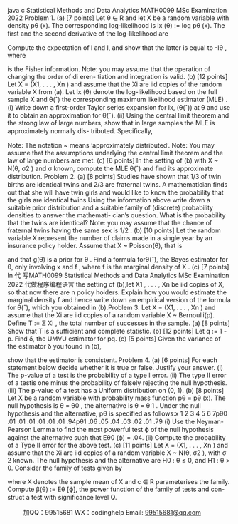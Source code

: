 java c
Statistical Methods and Data Analytics 
MATH0099 
MSc Examination 
2022
Problem 1. 
(a)    [7   points]       Let    θ    ∈   R   and   let   X   be   a   random   variable   with   density   pθ (x).   The   corresponding   log-likelihood   is   lx   (θ)   := log   pθ (x).
The   ﬁrst   and   the   second   derivative   of the   log-likelihood   are

Compute   the   expectation   of   l and   l,      and   show   that   the   latter   is   equal   to
-Iθ , where

is   the   Fisher   information.
Note:    you   may   assume   that   the    operation   of   changing   the   order   of   di      eren-   tiation   and   integration   is   valid.
(b)    [12   points]       Let X =   (X1, . . . ,   Xn   )   and   assume   that   the   Xi    are   iid   copies   of the   random   variable   X   from   (a).    Let   lx (θ)   denote   the   log-likelihood   based
on   the   full   sample X and   θ(ˆ)   the   corresponding   maximum   likelihood   estimator
(MLE)   .
(i)   Write   down   a   ﬁrst-order   Taylor   series   expansion   for   lx,   (θ(ˆ))   at   θ   and   use
it   to   obtain   an   approximation   for   θ(ˆ).
(ii)   Using   the   central   limit   theorem   and   the   strong   law   of   large   numbers,   show   that   in   large   samples   the   MLE   is   approximately   normally   dis-   tributed.   Speciﬁcally,

Note:      The   notation ~ means ‘approximately distributed’.
Note:       You    may    assume    that    the      assumptions      underlying    the      central    limit   theorem   and   the   law   of large   numbers    are   met.
(c)    [6   points]       In   the   setting   of   (b)   with   X   ~ N(θ,   σ2   )   and   σ   known,   compute
the   MLE   θ(ˆ)   and ﬁnd its   approximate   distribution.
Problem 2. (a)    [8 points]    Studies have   shown   that   1/3   of twin   births   are   identical twins   and   2/3   are   fraternal   twins.    A   mathematician   ﬁnds   out   that   she   will   have   twin girls   and   would   like   to   know   the   probability   that   the   girls   are   identical   twins.Using   the   information   above   write   down   a   suitable   prior   distribution   and   a suitable   family   of   (discrete)   probability   densities   to   answer   the   mathemati-   cian’s   question.   What   is   the   probability   that   the   twins   are   identical?
Note:      you   may   assume   that   the    chance    of fraternal   twins   having   the   same   sex   is   1/2   .
(b)    [10 points]    Let   the   random   variable   X   represent   the   number   of claims   made   in   a single year by an   insurance   policy   holder.    Assume that X   ~   Poisson(θ),   that   is

and   that   g(θ)   is   a   prior   for   θ   .
Find a formula forθ(ˆ), the Bayes estimator for θ, only involving x   and   f   , where
f   is the   marginal   density   of   X   .
(c)    [7 points]    In 代 写MATH0099 Statistical Methods and Data Analytics MSc Examination 2022
代做程序编程语言  the   setting   of   (b),let   X1   , . . . ,   Xn      be   iid   copies   of   X, so   that   now there   are   n   policy   holders.      Explain   how   you   would   estimate   the   marginal density   f   and   hence   write   down   an   empirical   version   of   the   formula   for   θ(ˆ), which   you   obtained   in   (b).Problem 3. Let X =   (X1, . . . ,   Xn   )   and   assume   that   the   Xi         are   iid   copies   of a   random   variable   X      ~   Bernoulli(p).    Deﬁne   T      := Σ Xi   , the   total   number   of successes in the   sample.
(a)   [8 points]    Show that T   is a sufficient   and   complete   statistic.
(b)   [12 points]    Let q   := 1 -   p.   Find δ, the UMVU estimator for pq.
(c)   [5 points]    Given   the variance of the estimator   δ   you   found   in   (b),

show that the estimator is consistent.
Problem 4. 
(a)    [6 points]    For each statement below decide whether   it   is true   or   false.    Justify   your   answer.
(i)   The   p-value   of   a   test   is   the   probability   of   a   type   I   error.
(ii)   The   type   II   error   of   a   testis   one   minus   the   probability   of   falsely   rejecting the   null   hypothesis.
(iii)   The   p-value   of   a   test   has   a   Uniform   distribution   on   (0, 1).
(b)    [8   points]      Let   X   be   a   random   variable   with   probability   mass   function   pθ =   pθ (x).    The   null   hypothesis   is   θ    =   θ0   ,   the   alternative   is   θ   =   θ   1   .    Under   the   null   hypothesis   and   the   alternative, pθ is   speciﬁed   as   follows:x                  1                  2                  3                  4                  5                  6                  7pθ0                         .01            .01            .01            .01            .01            .01            .94pθ1                         .06            .05            .04            .03            .02            .01            .79
(i)    Use   the   Neyman-Pearson   Lemma   to   ﬁnd   the   most   powerful   test   ϕ   of
the   null   hypothesis   against   the   alternative   such   that   Eθ0   (ϕ) =   .04.
(ii)    Compute   the   probability   of   a   Type   II   error   for   the   above   test.
(c)    [11   points]       Let X =   (X1, . . . ,   Xn   )   and   assume   that   the   Xi    are   iid   copies   of   a   random   variable   X   ~ N(θ,   σ2   ),   with   σ   2    known.    The   null   hypothesis   and the   alternative   are
H0      :   θ   ≤   0,            and          H1      :   θ   >   0.
Consider   the   family   of   tests   given   by

where X denotes the   sample   mean   of X and   c   ∈ R   parameterises the   family.
Compute   β(θ)   :=   Eθ [ϕ],   the   power   function   of   the   family   of   tests   and   con- struct   a   test   with   signiﬁcance   level   Q.





         
加QQ：99515681  WX：codinghelp  Email: 99515681@qq.com

